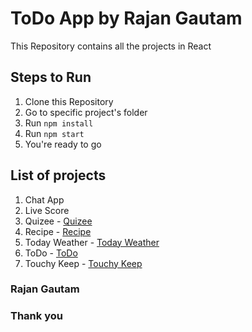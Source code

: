 # ToDo App by Rajan Gautam

This Repository contains all the projects in React

## Steps to Run

1. Clone this Repository
2. Go to specific project's folder
3. Run `npm install`
4. Run `npm start`
5. You're ready to go

## List of projects

1. Chat App
2. Live Score
3. Quizee - [Quizee](https://rgautam320-quizee.netlify.app)
4. Recipe - [Recipe](https://rgautam320-recipe-app.netlify.app)
5. Today Weather - [Today Weather](https://rgautam320-today-weather-app.netlify.app)
6. ToDo - [ToDo](https://rgautam320-todo-app.netlify.app)
7. Touchy Keep - [Touchy Keep](https://rgautam320-touchy-keep.netlify.app)

### Rajan Gautam

### Thank you
